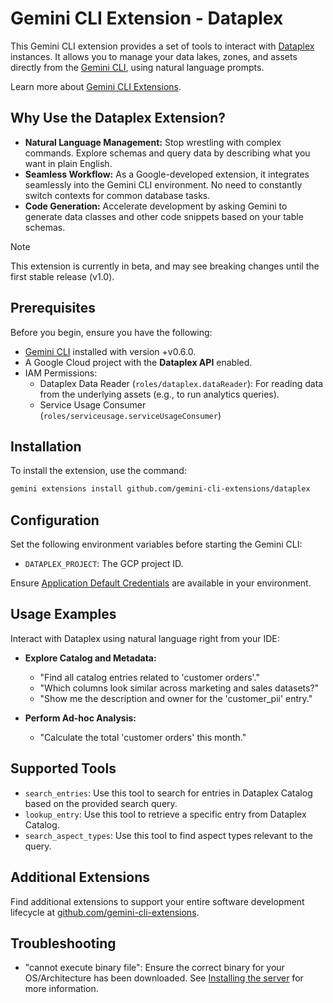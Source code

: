 # Gemini CLI Extension - Dataplex

This Gemini CLI extension provides a set of tools to interact with [Dataplex](https://cloud.google.com/dataplex/docs) instances. It allows you to manage your data lakes, zones, and assets directly from the [Gemini CLI](https://google-gemini.github.io/gemini-cli/), using natural language prompts.

Learn more about [Gemini CLI Extensions](https://github.com/google-gemini/gemini-cli/blob/main/docs/extension.md).

## Why Use the Dataplex Extension?

* **Natural Language Management:** Stop wrestling with complex commands. Explore schemas and query data by describing what you want in plain English.
* **Seamless Workflow:** As a Google-developed extension, it integrates seamlessly into the Gemini CLI environment. No need to constantly switch contexts for common database tasks.
* **Code Generation:** Accelerate development by asking Gemini to generate data classes and other code snippets based on your table schemas.

> [!NOTE]
> This extension is currently in beta, and may see breaking changes until the first stable release (v1.0).

## Prerequisites

Before you begin, ensure you have the following:

* [Gemini CLI](https://github.com/google-gemini/gemini-cli) installed with version +v0.6.0.
* A Google Cloud project with the **Dataplex API** enabled.
* IAM Permissions:
  * Dataplex Data Reader (`roles/dataplex.dataReader`): For reading data from the underlying assets (e.g., to run analytics queries).
  * Service Usage Consumer (`roles/serviceusage.serviceUsageConsumer`)

## Installation

To install the extension, use the command:

```bash
gemini extensions install github.com/gemini-cli-extensions/dataplex
```

## Configuration

Set the following environment variables before starting the Gemini CLI:

* `DATAPLEX_PROJECT`: The GCP project ID.

Ensure [Application Default Credentials](https://cloud.google.com/docs/authentication/gcloud) are available in your environment. 

## Usage Examples

Interact with Dataplex using natural language right from your IDE:

* **Explore Catalog and Metadata:**
  * "Find all catalog entries related to 'customer orders'."
  * "Which columns look similar across marketing and sales datasets?"
  * "Show me the description and owner for the 'customer_pii' entry."
  
* **Perform Ad-hoc Analysis:**
  * "Calculate the total 'customer orders' this month."

## Supported Tools

* `search_entries`: Use this tool to search for entries in Dataplex Catalog based on the provided search query.
* `lookup_entry`: Use this tool to retrieve a specific entry from Dataplex Catalog.
* `search_aspect_types`: Use this tool to find aspect types relevant to the query.

## Additional Extensions

Find additional extensions to support your entire software development lifecycle at [github.com/gemini-cli-extensions](https://github.com/gemini-cli-extensions).

## Troubleshooting

* "cannot execute binary file": Ensure the correct binary for your OS/Architecture has been downloaded. See [Installing the server](https://googleapis.github.io/genai-toolbox/getting-started/introduction/#installing-the-server) for more information.

